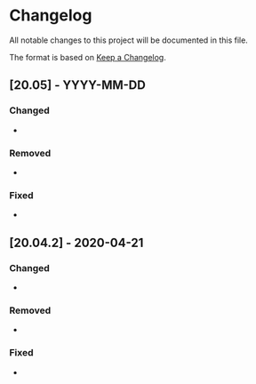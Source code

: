 # Changelog

All notable changes to this project will be documented in this file.

The format is based on [Keep a Changelog](http://keepachangelog.com/en/1.0.0/).

## [20.05] - YYYY-MM-DD

### Changed

- 

### Removed

- 

### Fixed

- 


## [20.04.2] - 2020-04-21

### Changed

- 

### Removed

- 

### Fixed

- 
